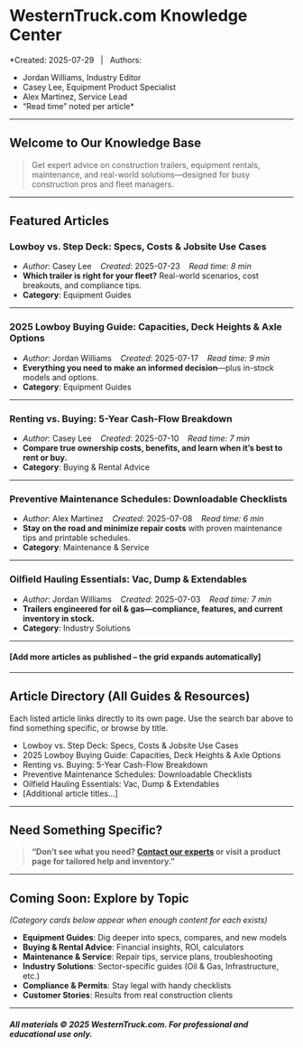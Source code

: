 # WesternTruck.com Knowledge Center

*Created: 2025-07-29 &nbsp;&nbsp;|&nbsp;&nbsp; Authors:  
- Jordan Williams, Industry Editor  
- Casey Lee, Equipment Product Specialist  
- Alex Martinez, Service Lead  
- “Read time” noted per article*

---

## Welcome to Our Knowledge Base

> Get expert advice on construction trailers, equipment rentals, maintenance, and real-world solutions—designed for busy construction pros and fleet managers.

---

## Featured Articles

### Lowboy vs. Step Deck: Specs, Costs & Jobsite Use Cases
- *Author*: Casey Lee &nbsp;&nbsp; *Created*: 2025-07-23 &nbsp;&nbsp; *Read time: 8 min*
- **Which trailer is right for your fleet?** Real-world scenarios, cost breakouts, and compliance tips.
- **Category**: Equipment Guides

---

### 2025 Lowboy Buying Guide: Capacities, Deck Heights & Axle Options
- *Author*: Jordan Williams &nbsp;&nbsp; *Created*: 2025-07-17 &nbsp;&nbsp; *Read time: 9 min*
- **Everything you need to make an informed decision**—plus in-stock models and options.
- **Category**: Equipment Guides

---

### Renting vs. Buying: 5-Year Cash-Flow Breakdown
- *Author*: Casey Lee &nbsp;&nbsp; *Created*: 2025-07-10 &nbsp;&nbsp; *Read time: 7 min*
- **Compare true ownership costs, benefits, and learn when it’s best to rent or buy.**
- **Category**: Buying & Rental Advice

---

### Preventive Maintenance Schedules: Downloadable Checklists
- *Author*: Alex Martinez &nbsp;&nbsp; *Created*: 2025-07-08 &nbsp;&nbsp; *Read time: 6 min*
- **Stay on the road and minimize repair costs** with proven maintenance tips and printable schedules.
- **Category**: Maintenance & Service

---

### Oilfield Hauling Essentials: Vac, Dump & Extendables
- *Author*: Jordan Williams &nbsp;&nbsp; *Created*: 2025-07-03 &nbsp;&nbsp; *Read time: 7 min*
- **Trailers engineered for oil & gas—compliance, features, and current inventory in stock.**
- **Category**: Industry Solutions

---

#### [Add more articles as published – the grid expands automatically]

---

## Article Directory (All Guides & Resources)

Each listed article links directly to its own page. Use the search bar above to find something specific, or browse by title.

- Lowboy vs. Step Deck: Specs, Costs & Jobsite Use Cases
- 2025 Lowboy Buying Guide: Capacities, Deck Heights & Axle Options
- Renting vs. Buying: 5-Year Cash-Flow Breakdown
- Preventive Maintenance Schedules: Downloadable Checklists
- Oilfield Hauling Essentials: Vac, Dump & Extendables
- [Additional article titles…]

---

## Need Something Specific?
> **“Don’t see what you need? [Contact our experts](#) or visit a product page for tailored help and inventory.”**

---

## Coming Soon: Explore by Topic

*(Category cards below appear when enough content for each exists)*

- **Equipment Guides**: Dig deeper into specs, compares, and new models  
- **Buying & Rental Advice**: Financial insights, ROI, calculators  
- **Maintenance & Service**: Repair tips, service plans, troubleshooting  
- **Industry Solutions**: Sector-specific guides (Oil & Gas, Infrastructure, etc.)  
- **Compliance & Permits**: Stay legal with handy checklists  
- **Customer Stories**: Results from real construction clients

---

##### *All materials © 2025 WesternTruck.com. For professional and educational use only.*

